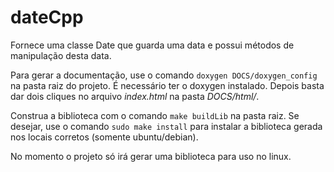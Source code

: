 dateCpp
===========

Fornece uma classe Date que guarda uma data e possui métodos de manipulação desta data.

Para gerar a documentação, use o comando `doxygen DOCS/doxygen_config` na pasta raiz do projeto. É necessário ter o doxygen instalado. Depois basta dar dois cliques no arquivo *index.html* na pasta *DOCS/html/*.

Construa a biblioteca com o comando `make buildLib` na pasta raiz. Se desejar, use o comando `sudo make install` para instalar a biblioteca gerada nos locais corretos (somente ubuntu/debian).

No momento o projeto só irá gerar uma biblioteca para uso no linux.
